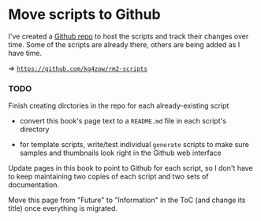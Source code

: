 # Move scripts to Github

I've created a [Github repo](https://github.com/kg4zow/rm2-scripts) to host the scripts and track their changes over time. Some of the scripts are already there, others are being added as I have time.

&#x21D2; [`https://github.com/kg4zow/rm2-scripts`](https://github.com/kg4zow/rm2-scripts)

### TODO

Finish creating dirctories in the repo for each already-existing script

* convert this book's page text to a `README.md` file in each script's directory

* for template scripts, write/test individual `generate` scripts to make sure samples and thumbnails look right in the Github web interface

Update pages in this book to point to Github for each script, so I don't have to keep maintaining two copies of each script and two sets of documentation.

Move this page from "Future" to "Information" in the ToC (and change its title) once everything is migrated.
